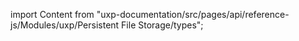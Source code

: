 
import Content from "uxp-documentation/src/pages/api/reference-js/Modules/uxp/Persistent File Storage/types";

<Content query="product=xd"/>
